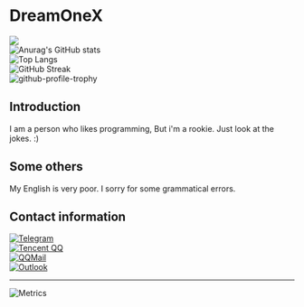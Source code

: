 # DreamOneX
![](https://count.getloli.com/get/@DreamOneX.github.readme)<br />
![Anurag's GitHub stats](https://github-readme-stats.vercel.app/api?username=DreamOneX&count_private=true&theme=blue-green&show_icons=true&hide_border=true)<br />
![Top Langs](https://github-readme-stats.vercel.app/api/top-langs/?username=DreamOneX&layout=compact)<br />
![GitHub Streak](https://github-readme-streak-stats.herokuapp.com/?user=DreamOneX&theme=github-dark-blue)<br />
![github-profile-trophy](https://github-profile-trophy.vercel.app/?username=DreamOneX&theme=discord)
## Introduction
I am a person who likes programming, But i'm a rookie. Just look at the jokes. :)

## Some others
My English is very poor. I sorry for some grammatical errors.

## Contact information
[![Telegram](https://img.shields.io/badge/Telegram-@dreamonex1-2E9FD7?logo=telegram&logoColor=white&style=for-the-badge)](https://t.me/dreamonex1)<br />
[![Tencent QQ](https://img.shields.io/badge/QQ-1538874738-00C2F2?logo=QQ&logoColor=white&style=for-the-badge)](https://qm.qq.com/cgi-bin/qm/qr?k=rbknx18REkcU12VBJTxX7wAnNnrPLBZ8&noverify=0)<br />
[![QQMail](https://img.shields.io/badge/-1538874738@qq.com-00C2F2?logo=Mail.RU&logoColor=white&style=for-the-badge)](mailto:1538874738@qq.com)<br />
[![Outlook](https://img.shields.io/badge/-dreamonex1@outlook.com-0E73CD?logo=microsoftoutlook&logoColor=white&style=for-the-badge)](mailto:dreamonex1@outlook.com)

---
![Metrics](https://metrics.lecoq.io/DreamOneX?template=classic&repositories.forks=true&isocalendar=1&languages=1&stars=1&followup=1&people=1&activity=1&achievements=1&repositories=1&gists=1&introduction=1&stackoverflow=1&repositories=100&repositories.batch=100&repositories.forks=true&repositories.affiliations=owner&isocalendar.duration=full-year&languages.limit=10&languages.threshold=0%25&languages.colors=github&languages.sections=most-used&languages.indepth=false&languages.analysis.timeout=15&languages.categories=markup%2C%20programming&languages.recent.categories=markup%2C%20programming&languages.recent.load=300&languages.recent.days=14&stars.limit=4&followup.sections=repositories&followup.indepth=false&people.limit=24&people.identicons=false&people.identicons.hide=false&people.size=28&people.types=followers%2C%20following&people.shuffle=false&activity.limit=5&activity.load=300&activity.days=14&activity.visibility=all&activity.timestamps=false&activity.filter=all&achievements.threshold=C&achievements.secrets=true&achievements.display=detailed&achievements.limit=0&introduction.title=true&stackoverflow.user=16749861&stackoverflow.sections=answers-top%2C%20questions-recent&stackoverflow.limit=2&stackoverflow.lines=4&stackoverflow.lines.snippet=2&config.timezone=Asia%2FShanghai)
